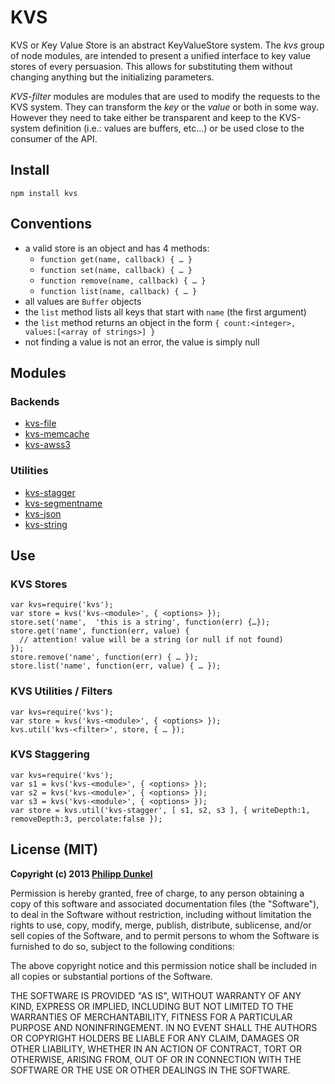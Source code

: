 # KVS

KVS or   *K*ey *V*alue *S*tore is an abstract KeyValueStore system. The *kvs* group of node modules, are intended to present a unified interface to key value stores of every persuasion. This allows for substituting them without changing anything but the initializing parameters.

*KVS-filter* modules are modules that are used to modify the requests to the KVS system. They can transform the *key* or the *value* or both in some way. However they need to take either be transparent and keep to the KVS-system definition (i.e.: values are buffers, etc...) or be used close to the consumer of the API.

## Install
    npm install kvs

## Conventions
 * a valid store is an object and has 4 methods:
	* `function get(name, callback) { … }`
	* `function set(name, callback) { … }`
	* `function remove(name, callback) { … }`
	* `function list(name, callback) { … }`
 * all values are `Buffer` objects
 * the `list` method lists all keys that start with `name` (the first argument)
 * the `list` method returns an object in the form `{ count:<integer>, values:[<array of strings>] }`
 * not finding a value is not an error, the value is simply null

## Modules
### Backends
 * [kvs-file](http://npmjs.org/package/kvs-file)
 * [kvs-memcache](http://npmjs.org/package/kvs-memcache)
 * [kvs-awss3](http://npmjs.org/package/kvs-awss3)

### Utilities
 * [kvs-stagger](http://npmjs.org/package/kvs-stagger)
 * [kvs-segmentname](http://npmjs.org/package/kvs-segmentname)
 * [kvs-json](http://npmjs.org/package/kvs-json)
 * [kvs-string](http://npmjs.org/package/kvs-string)

## Use
### KVS Stores
    var kvs=require('kvs');
    var store = kvs('kvs-<module>', { <options> });
    store.set('name',  'this is a string', function(err) {…});
    store.get('name', function(err, value) {
      // attention! value will be a string (or null if not found)
    });
    store.remove('name', function(err) { … });
    store.list('name', function(err, value) { … });

### KVS Utilities / Filters
    var kvs=require('kvs');
    var store = kvs('kvs-<module>', { <options> });
    kvs.util('kvs-<filter>', store, { … });

### KVS Staggering
    var kvs=require('kvs');
    var s1 = kvs('kvs-<module>', { <options> });
    var s2 = kvs('kvs-<module>', { <options> });
  	var s3 = kvs('kvs-<module>', { <options> });
  	var store = kvs.util('kvs-stagger', [ s1, s2, s3 ], { writeDepth:1, removeDepth:3, percolate:false });

## License (MIT)
**Copyright (c) 2013 [Philipp Dunkel](mailto:pip@pipobscure.com)**

Permission is hereby granted, free of charge, to any person obtaining a copy of
this software and associated documentation files (the "Software"), to deal in
the Software without restriction, including without limitation the rights to
use, copy, modify, merge, publish, distribute, sublicense, and/or sell copies of
the Software, and to permit persons to whom the Software is furnished to do so,
subject to the following conditions:

The above copyright notice and this permission notice shall be included in all
copies or substantial portions of the Software.

THE SOFTWARE IS PROVIDED "AS IS", WITHOUT WARRANTY OF ANY KIND, EXPRESS OR
IMPLIED, INCLUDING BUT NOT LIMITED TO THE WARRANTIES OF MERCHANTABILITY, FITNESS
FOR A PARTICULAR PURPOSE AND NONINFRINGEMENT. IN NO EVENT SHALL THE AUTHORS OR
COPYRIGHT HOLDERS BE LIABLE FOR ANY CLAIM, DAMAGES OR OTHER LIABILITY, WHETHER
IN AN ACTION OF CONTRACT, TORT OR OTHERWISE, ARISING FROM, OUT OF OR IN
CONNECTION WITH THE SOFTWARE OR THE USE OR OTHER DEALINGS IN THE SOFTWARE.
